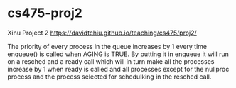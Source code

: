 # cs475-proj2

Xinu Project 2
https://davidtchiu.github.io/teaching/cs475/proj2/

The priority of every process in the queue increases by 1 every time enqueue() is called when AGING is TRUE. By putting it in enqueue it will run on a resched and a ready call which will in turn make all the processes increase by 1 when ready is called and all processes except for the nullproc process and the process selected for schedulking in the resched call.
